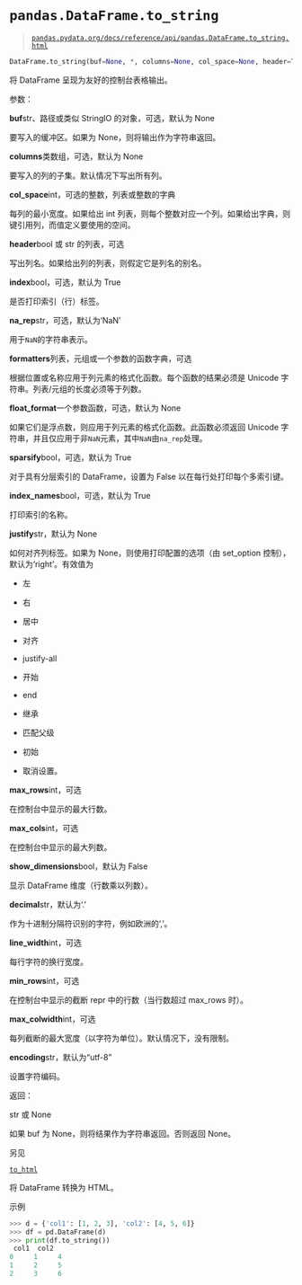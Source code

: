 # `pandas.DataFrame.to_string`

> [`pandas.pydata.org/docs/reference/api/pandas.DataFrame.to_string.html`](https://pandas.pydata.org/docs/reference/api/pandas.DataFrame.to_string.html)

```py
DataFrame.to_string(buf=None, *, columns=None, col_space=None, header=True, index=True, na_rep='NaN', formatters=None, float_format=None, sparsify=None, index_names=True, justify=None, max_rows=None, max_cols=None, show_dimensions=False, decimal='.', line_width=None, min_rows=None, max_colwidth=None, encoding=None)
```

将 DataFrame 呈现为友好的控制台表格输出。

参数：

**buf**str、路径或类似 StringIO 的对象，可选，默认为 None

要写入的缓冲区。如果为 None，则将输出作为字符串返回。

**columns**类数组，可选，默认为 None

要写入的列的子集。默认情况下写出所有列。

**col_space**int，可选的整数，列表或整数的字典

每列的最小宽度。如果给出 int 列表，则每个整数对应一个列。如果给出字典，则键引用列，而值定义要使用的空间。

**header**bool 或 str 的列表，可选

写出列名。如果给出列的列表，则假定它是列名的别名。

**index**bool，可选，默认为 True

是否打印索引（行）标签。

**na_rep**str，可选，默认为‘NaN’

用于`NaN`的字符串表示。

**formatters**列表，元组或一个参数的函数字典，可选

根据位置或名称应用于列元素的格式化函数。每个函数的结果必须是 Unicode 字符串。列表/元组的长度必须等于列数。

**float_format**一个参数函数，可选，默认为 None

如果它们是浮点数，则应用于列元素的格式化函数。此函数必须返回 Unicode 字符串，并且仅应用于非`NaN`元素，其中`NaN`由`na_rep`处理。

**sparsify**bool，可选，默认为 True

对于具有分层索引的 DataFrame，设置为 False 以在每行处打印每个多索引键。

**index_names**bool，可选，默认为 True

打印索引的名称。

**justify**str，默认为 None

如何对齐列标签。如果为 None，则使用打印配置的选项（由 set_option 控制），默认为‘right’。有效值为

+   左

+   右

+   居中

+   对齐

+   justify-all

+   开始

+   end

+   继承

+   匹配父级

+   初始

+   取消设置。

**max_rows**int，可选

在控制台中显示的最大行数。

**max_cols**int，可选

在控制台中显示的最大列数。

**show_dimensions**bool，默认为 False

显示 DataFrame 维度（行数乘以列数）。

**decimal**str，默认为‘.’

作为十进制分隔符识别的字符，例如欧洲的‘,’。

**line_width**int，可选

每行字符的换行宽度。

**min_rows**int，可选

在控制台中显示的截断 repr 中的行数（当行数超过 max_rows 时）。

**max_colwidth**int，可选

每列截断的最大宽度（以字符为单位）。默认情况下，没有限制。

**encoding**str，默认为“utf-8”

设置字符编码。

返回：

str 或 None

如果 buf 为 None，则将结果作为字符串返回。否则返回 None。

另见

[`to_html`](https://pandas.pydata.org/docs/reference/api/pandas.DataFrame.to_html.html#pandas.DataFrame.to_html "pandas.DataFrame.to_html")

将 DataFrame 转换为 HTML。

示例

```py
>>> d = {'col1': [1, 2, 3], 'col2': [4, 5, 6]}
>>> df = pd.DataFrame(d)
>>> print(df.to_string())
 col1  col2
0     1     4
1     2     5
2     3     6 
```
